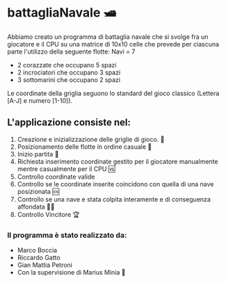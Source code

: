 <h1>battagliaNavale 🛥️</h1>
<div>
<p>
Abbiamo creato un programma di battaglia navale che si svolge fra un giocatore e il CPU su una matrice di 10x10 celle che prevede per ciascuna parte l'utilizzo della seguente flotte:
Navi = 7
</p>
<ul>
<li>2 corazzate che occupano 5 spazi</li>
<li>2 incrociatori che occupano 3 spazi</li>
<li>3 sottomarini che occupano 2 spazi</li>
</ul>

<p>
Le coordinate della griglia seguono lo standard del gioco classico (Lettera [A-J]  e numero [1-10]).
</p>
<p>
<h2>L'applicazione consiste nel:</h2>
<ol>
<li>Creazione e inizializzazione delle griglie di gioco. 🔳</li>
<li>Posizionamento delle flotte in ordine casuale 🔀</li>
<li>Inizio partita 🥁</li>
<li>Richiesta inserimento coordinate gestito per il giocatore manualmente mentre casualmente per il CPU 🆚</li>
<li>Controllo coordinate valide</li>
<li>Controllo se le coordinate inserite coincidono con quella di una nave posizionata 🆘</li>
<li>Controllo se una nave e stata colpita interamente e di conseguenza affondata 🏴‍☠️</li>
<li>Controllo Vincitore 🏆</li>
</ol>
</p>
<p>
<h3>
Il programma è stato realizzato da:
</h3>
<ul>
<li>Marco Boccia</li>
<li>Riccardo Gatto</li>
<li>Gian Mattia Petroni</li>
<li>Con la supervisione di Marius Minia 🚀</li>
</ul>
</p>
</div>